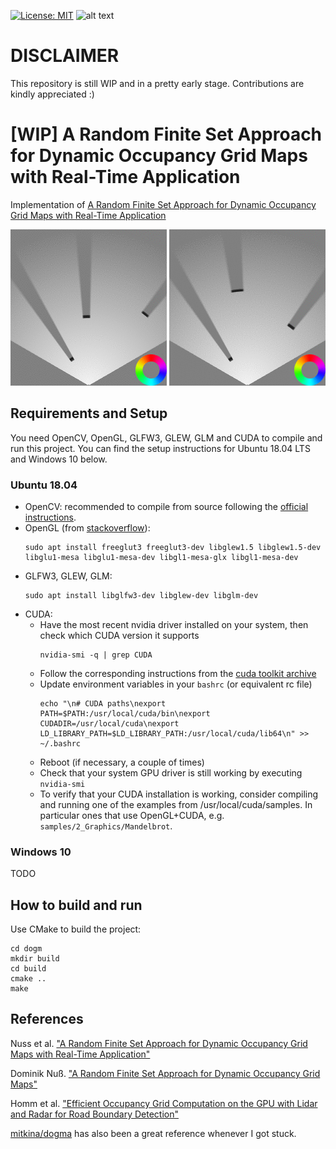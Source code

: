 [![License: MIT](https://img.shields.io/badge/License-MIT-yellow.svg)](https://opensource.org/licenses/MIT)  ![alt text](https://img.shields.io/badge/contributions-welcome-brightgreen.svg?style=flat)

# DISCLAIMER

This repository is still WIP and in a pretty early stage. Contributions are kindly appreciated :)


# [WIP] A Random Finite Set Approach for Dynamic Occupancy Grid Maps with Real-Time Application

Implementation of [A Random Finite Set Approach for Dynamic Occupancy Grid Maps with Real-Time Application](https://arxiv.org/abs/1605.02406)

<p align="center">
  <img src="./docs/videos/dogm1.gif">
  <img src="./docs/videos/dogm2_new.gif">
</p>

## Requirements and Setup
You need OpenCV, OpenGL, GLFW3, GLEW, GLM and CUDA to compile and run this project. You can find the setup instructions for Ubuntu 18.04 LTS and Windows 10 below.

### Ubuntu 18.04
- OpenCV: recommended to compile from source following the [official instructions](https://docs.opencv.org/master/d7/d9f/tutorial_linux_install.html).
- OpenGL (from [stackoverflow](https://stackoverflow.com/a/1988688/7260972)):
    ```console
    sudo apt install freeglut3 freeglut3-dev libglew1.5 libglew1.5-dev libglu1-mesa libglu1-mesa-dev libgl1-mesa-glx libgl1-mesa-dev
    ```
- GLFW3, GLEW, GLM:
    ```console
    sudo apt install libglfw3-dev libglew-dev libglm-dev
    ```
- CUDA:
  - Have the most recent nvidia driver installed on your system, then check which CUDA version it supports
      ```console
      nvidia-smi -q | grep CUDA
      ```
  - Follow the corresponding instructions from the [cuda toolkit archive](https://developer.nvidia.com/cuda-toolkit-archive)
  - Update environment variables in your `bashrc` (or equivalent rc file)
      ```console
      echo "\n# CUDA paths\nexport PATH=$PATH:/usr/local/cuda/bin\nexport CUDADIR=/usr/local/cuda\nexport LD_LIBRARY_PATH=$LD_LIBRARY_PATH:/usr/local/cuda/lib64\n" >> ~/.bashrc
      ```
  - Reboot (if necessary, a couple of times)
  - Check that your system GPU driver is still working by executing `nvidia-smi`
  - To verify that your CUDA installation is working, consider compiling and running one of the examples from /usr/local/cuda/samples. In particular ones that use OpenGL+CUDA, e.g. `samples/2_Graphics/Mandelbrot`.

### Windows 10
TODO

## How to build and run

Use CMake to build the project:

```
cd dogm
mkdir build
cd build
cmake ..
make
```

## References

Nuss et al. ["A Random Finite Set Approach for Dynamic Occupancy Grid Maps with Real-Time Application"](https://arxiv.org/abs/1605.02406)

Dominik Nuß. ["A Random Finite Set Approach for Dynamic Occupancy Grid Maps"](https://d-nb.info/1133544290/34)

Homm et al. ["Efficient Occupancy Grid Computation on the GPU with Lidar and Radar for Road Boundary Detection"](https://mediatum.ub.tum.de/doc/1287438/726193.pdf)

[mitkina/dogma](https://github.com/mitkina/dogma) has also been a great reference whenever I got stuck.
